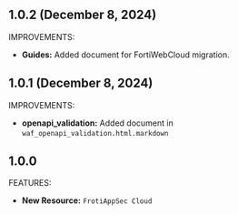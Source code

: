 ## 1.0.2 (December 8, 2024)

IMPROVEMENTS:

* **Guides:** Added document for FortiWebCloud migration.


## 1.0.1 (December 8, 2024)

IMPROVEMENTS:

* **openapi_validation:** Added document in `waf_openapi_validation.html.markdown`


## 1.0.0

FEATURES:

* **New Resource:** `FrotiAppSec Cloud`